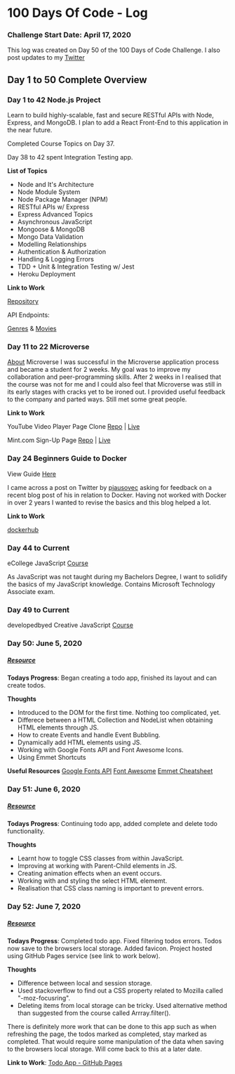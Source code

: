 # 100 Days Of Code - Log

### Challenge Start Date: April 17, 2020

This log was created on Day 50 of the 100 Days of Code Challenge.
I also post updates to my [Twitter](https://twitter.com/alanphilpott_)

## Day 1 to 50 Complete Overview

### Day 1 to 42 Node.js Project

Learn to build highly-scalable, fast and secure RESTful APIs with Node, Express, and MongoDB. I plan to add a React Front-End to this application in the near future.

Completed Course Topics on Day 37.

Day 38 to 42 spent Integration Testing app.

**List of Topics**

-   Node and It's Architecture
-   Node Module System
-   Node Package Manager (NPM)
-   RESTful APIs w/ Express
-   Express Advanced Topics
-   Asynchronous JavaScript
-   Mongoose & MongoDB
-   Mongo Data Validation
-   Modelling Relationships
-   Authentication & Authorization
-   Handling & Logging Errors
-   TDD + Unit & Integration Testing w/ Jest
-   Heroku Deployment

**Link to Work**

[Repository](https://github.com/alancphilpott/castify)

API Endpoints:

[Genres](https://castify.herokuapp.com/api/genres) & [Movies](https://castify.herokuapp.com/api/movies)

### Day 11 to 22 Microverse

[About](https://www.microverse.org/) Microverse
I was successful in the Microverse application process and became a student for 2 weeks. My goal was to improve my collaboration and peer-programming skills. After 2 weeks in I realised that the course was not for me and I could also feel that Microverse was still in its early stages with cracks yet to be ironed out. I provided useful feedback to the company and parted ways. Still met some great people.

**Link to Work**

YouTube Video Player Page Clone [Repo](https://github.com/alancphilpott/youtube-clone) | [Live](https://rawcdn.githack.com/alancphilpott/youtube-clone/master/index.html)

Mint.com Sign-Up Page [Repo](https://github.com/DejazmachMolla/HTML-Forms) | [Live](https://rawcdn.githack.com/DejazmachMolla/HTML-Forms/master/index.html)

### Day 24 Beginners Guide to Docker

View Guide [Here](https://www.learncloudnative.com/blog/2020-04-29-beginners-guide-to-docker/#pull-and-run)

I came across a post on Twitter by [pjausovec](https://twitter.com/pjausovec) asking for feedback on a recent blog post of his in relation to Docker. Having not worked with Docker in over 2 years I wanted to revise the basics and this blog helped a lot.

**Link to Work**

[dockerhub](https://hub.docker.com/repository/docker/alanphilpott/docker-layers)

### Day 44 to Current

eCollege JavaScript [Course](https://www.fetchcourses.ie/course/finder?sfcw-courseId=228121)

As JavaScript was not taught during my Bachelors Degree, I want to solidify the basics of my JavaScript knowledge. Contains Microsoft Technology Associate exam.

### Day 49 to Current

developedbyed Creative JavaScript [Course](https://developedbyed.com/p/the-creative-javascript-course)

### Day 50: June 5, 2020

##### [Resource](https://developedbyed.com/p/the-creative-javascript-course)

**Todays Progress**: Began creating a todo app, finished its layout and can create todos.

**Thoughts**

-   Introduced to the DOM for the first time. Nothing too complicated, yet.
-   Differece between a HTML Collection and NodeList when obtaining HTML elements through JS.
-   How to create Events and handle Event Bubbling.
-   Dynamically add HTML elements using JS.
-   Working with Google Fonts API and Font Awesome Icons.
-   Using Emmet Shortcuts

**Useful Resources**
[Google Fonts API](https://developers.google.com/fonts)
[Font Awesome](https://fontawesome.com/)
[Emmet Cheatsheet](https://docs.emmet.io/cheat-sheet/)

### Day 51: June 6, 2020

##### [Resource](https://developedbyed.com/p/the-creative-javascript-course)

**Todays Progress**: Continuing todo app, added complete and delete todo functionality.

**Thoughts**

-   Learnt how to toggle CSS classes from within JavaScript.
-   Improving at working with Parent-Child elements in JS.
-   Creating animation effects when an event occurs.
-   Working with and styling the select HTML elememt.
-   Realisation that CSS class naming is important to prevent errors.

### Day 52: June 7, 2020

##### [Resource](https://developedbyed.com/p/the-creative-javascript-course)

**Todays Progress**: Completed todo app. Fixed filtering todos errors. Todos now save to the browsers local storage. Added favicon. Project hosted using GitHub Pages service (see link to work below).

**Thoughts**

-   Difference between local and session storage.
-   Used stackoverflow to find out a CSS property related to Mozilla called "-moz-focusring".
-   Deleting items from local storage can be tricky. Used alternative method than suggested from the course called Arrray.filter().

There is definitely more work that can be done to this app such as when refreshing the page, the todos marked as completed, stay marked as completed. That would require some manipulation of the data when saving to the browsers local storage. Will come back to this at a later date.

**Link to Work**: [Todo App - GitHub Pages](https://alancphilpott.github.io/simplist)
